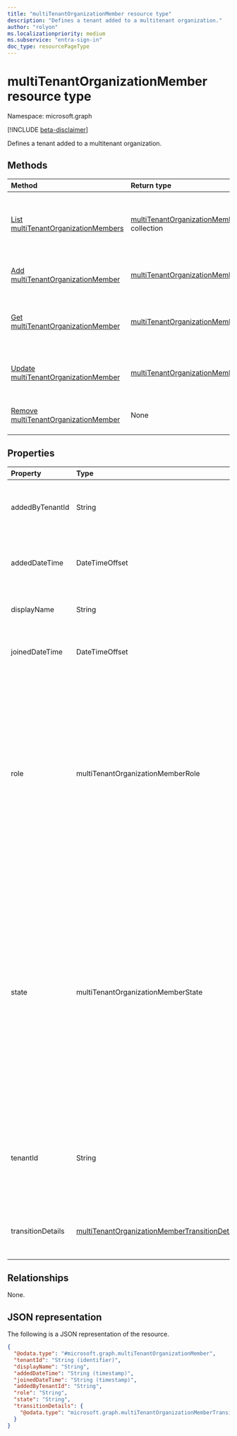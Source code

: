 ```yaml
---
title: "multiTenantOrganizationMember resource type"
description: "Defines a tenant added to a multitenant organization."
author: "rolyon"
ms.localizationpriority: medium
ms.subservice: "entra-sign-in"
doc_type: resourcePageType
---
```


# multiTenantOrganizationMember resource type

Namespace: microsoft.graph

[!INCLUDE [beta-disclaimer](../../includes/beta-disclaimer.md)]

Defines a tenant added to a multitenant organization.

## Methods
|Method|Return type|Description|
|:---|:---|:---|
|[List multiTenantOrganizationMembers](../api/multitenantorganization-list-tenants.md)|[multiTenantOrganizationMember](../resources/multitenantorganizationmember.md) collection|List the tenants and their properties in the multitenant organization.|
|[Add multiTenantOrganizationMember](../api/multitenantorganization-post-tenants.md)|[multiTenantOrganizationMember](../resources/multitenantorganizationmember.md)|Add a tenant to a multitenant organization.|
|[Get multiTenantOrganizationMember](../api/multitenantorganizationmember-get.md)|[multiTenantOrganizationMember](../resources/multitenantorganizationmember.md)|Get a tenant and its properties in the multitenant organization.|
|[Update multiTenantOrganizationMember](../api/multitenantorganizationmember-update.md)|[multiTenantOrganizationMember](../resources/multitenantorganizationmember.md)|Update the properties of a tenant in a multitenant organization.|
|[Remove multiTenantOrganizationMember](../api/multitenantorganization-delete-tenants.md)|None|Remove a tenant from a multitenant organization.|

## Properties
|Property|Type|Description|
|:---|:---|:---|
|addedByTenantId|String|Tenant ID of the tenant that added the tenant to the multitenant organization. Read-only.|
|addedDateTime|DateTimeOffset|Date and time when the tenant was added to the multitenant organization. Read-only.|
|displayName|String|Display name of the tenant added to the multitenant organization.|
|joinedDateTime|DateTimeOffset|Date and time when the tenant joined the multitenant organization. Read-only.|
|role|multiTenantOrganizationMemberRole|Role of the tenant in the multitenant organization. The possible values are: `owner`, `member` (default), `unknownFutureValue`. Tenants with the owner role can manage the multitenant organization but tenants with the member role can only participate in a multitenant organization. There can be multiple tenants with the owner role in a multitenant organization. |
|state|multiTenantOrganizationMemberState|State of the tenant in the multitenant organization. The possible values are: `pending`, `active`, `removed`, `unknownFutureValue`. Tenants in the pending state must [join the multitenant organization](../api/multitenantorganizationjoinrequestrecord-update.md) to participate in the multitenant organization. Tenants in the active state can participate in the multitenant organization. Tenants in the removed state are in the process of being removed from the multitenant organization. Read-only.|
|tenantId|String|Tenant ID of the Microsoft Entra tenant added to the multitenant organization. Set at the time tenant is added.<br><br>Supports `$filter`. Key.|
|transitionDetails|[multiTenantOrganizationMemberTransitionDetails](../resources/multitenantorganizationmembertransitiondetails.md)|Details of the processing status for a tenant in a multitenant organization. Read-only. Nullable.|

## Relationships
None.

## JSON representation
The following is a JSON representation of the resource.
<!-- {
  "blockType": "resource",
  "keyProperty": "tenantId",
  "@odata.type": "microsoft.graph.multiTenantOrganizationMember",
  "openType": false
}
-->
``` json
{
  "@odata.type": "#microsoft.graph.multiTenantOrganizationMember",
  "tenantId": "String (identifier)",
  "displayName": "String",
  "addedDateTime": "String (timestamp)",
  "joinedDateTime": "String (timestamp)",
  "addedByTenantId": "String",
  "role": "String",
  "state": "String",
  "transitionDetails": {
    "@odata.type": "microsoft.graph.multiTenantOrganizationMemberTransitionDetails"
  }
}
```
